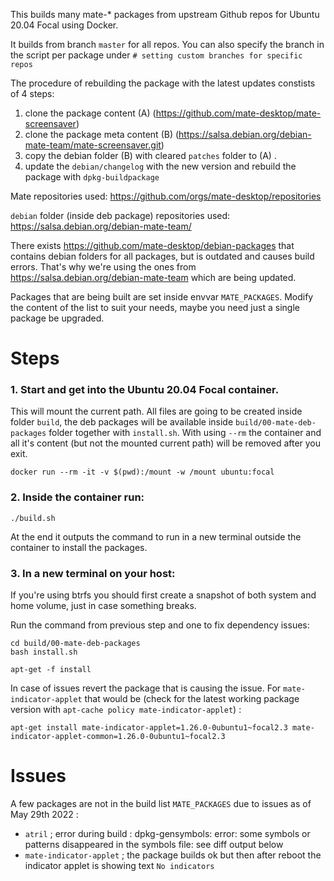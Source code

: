 This builds many mate-* packages from upstream Github repos for Ubuntu 20.04 Focal using Docker.

It builds from branch `master` for all repos.
You can also specify the branch in the script per package under `# setting custom branches for specific repos`

The procedure of rebuilding the package with the latest updates constists of 4 steps:
1. clone the package content (A) (https://github.com/mate-desktop/mate-screensaver)
2. clone the package meta content (B) (https://salsa.debian.org/debian-mate-team/mate-screensaver.git)
3. copy the debian folder (B) with cleared `patches` folder to (A) .
4. update the `debian/changelog` with the new version and rebuild the package with `dpkg-buildpackage`


Mate repositories used:
https://github.com/orgs/mate-desktop/repositories


`debian` folder (inside deb package) repositories used:
https://salsa.debian.org/debian-mate-team/


There exists https://github.com/mate-desktop/debian-packages that contains debian folders for all packages, but is outdated and causes build errors. That's why we're using the ones from https://salsa.debian.org/debian-mate-team which are being updated.

Packages that are being built are set inside envvar `MATE_PACKAGES`.
Modify the content of the list to suit your needs, maybe you need just a single package be upgraded.

# Steps

### 1. Start and get into the Ubuntu 20.04 Focal container.
This will mount the current path. All files are going to be created inside folder `build`, the deb packages will be available inside `build/00-mate-deb-packages` folder together with `install.sh`.
With using `--rm` the container and all it's content (but not the mounted current path) will be removed after you exit.

```
docker run --rm -it -v $(pwd):/mount -w /mount ubuntu:focal
```

### 2. Inside the container run:

```
./build.sh
```

At the end it outputs the command to run in a new terminal outside the container to install the packages.


### 3. In a new terminal on your host:

If you're using btrfs you should first create a snapshot of both system and home volume,  just in case something breaks.

Run the command from previous step and one to fix dependency issues:

```
cd build/00-mate-deb-packages
bash install.sh

apt-get -f install
```

In case of issues revert the package that is causing the issue. For `mate-indicator-applet` that would be (check for the latest working package version with `apt-cache policy mate-indicator-applet`) :

```
apt-get install mate-indicator-applet=1.26.0-0ubuntu1~focal2.3 mate-indicator-applet-common=1.26.0-0ubuntu1~focal2.3
```

# Issues

A few packages are not in the build list `MATE_PACKAGES` due to issues as of May 29th 2022 :

- `atril` ; error during build : dpkg-gensymbols: error: some symbols or patterns disappeared in the symbols file: see diff output below
- `mate-indicator-applet` ; the package builds ok but then after reboot the indicator applet is showing text `No indicators`
